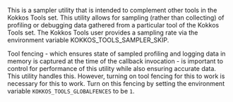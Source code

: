 This is a sampler utility that is intended to complement other tools in the Kokkos Tools set. This utility allows for sampling (rather than collecting) of profiling or debugging data gathered from a particular tool of the Kokkos Tools set. The Kokkos Tools user provides a sampling rate via the environment variable KOKKOS_TOOLS_SAMPLER_SKIP.  

Tool fencing - which ensures state of sampled profiling and logging data in memory is captured at the time of the callback invocation - is important to control for performance of this utility while also ensuring accurate data. This utility handles this. 
However, turning on tool fencing for this to work is necessary for this to work. Turn on this fencing by setting the environment variable `KOKKOS_TOOLS_GLOBALFENCES` to be `1`. 
